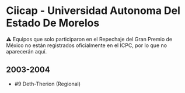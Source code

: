 # Ciicap - Universidad Autonoma Del Estado De Morelos

:warning: Equipos que solo participaron en el Repechaje del Gran Premio de México no están registrados oficialmente en el ICPC, por lo que no aparecerán aquí.

## 2003-2004

- #9 Deth-Therion (Regional)


